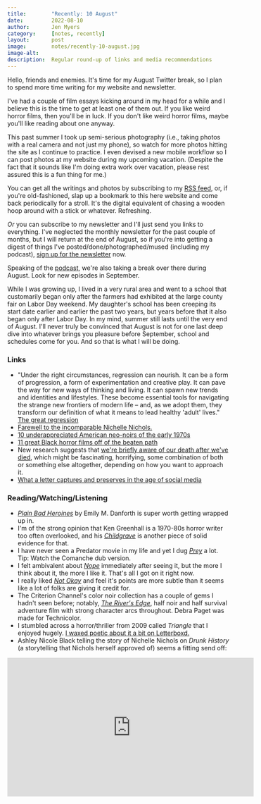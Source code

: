 ```yaml
---
title:        "Recently: 10 August"
date:         2022-08-10
author:       Jen Myers
category:     [notes, recently]
layout:       post
image:        notes/recently-10-august.jpg
image-alt:
description:  Regular round-up of links and media recommendations
---
```


Hello, friends and enemies. It's time for my August Twitter break, so I plan to spend more time writing for my website and newsletter.

I've had a couple of film essays kicking around in my head for a while and I believe this is the time to get at least one of them out. If you like weird horror films, then you'll be in luck. If you don't like weird horror films, maybe you'll like reading about one anyway.

This past summer I took up semi-serious photography (i.e., taking photos with a real camera and not just my phone), so watch for more photos hitting the site as I continue to practice. I even devised a new mobile workflow so I can post photos at my website during my upcoming vacation. (Despite the fact that it sounds like I'm doing extra work over vacation, please rest assured this is a fun thing for me.)

You can get all the writings and photos by subscribing to my [RSS feed](https://feeds.feedburner.com/jenmyers), or, if you're old-fashioned, slap up a bookmark to this here website and come back periodically for a stroll. It's the digital equivalent of chasing a wooden hoop around with a stick or whatever. Refreshing.

_Or_ you can subscribe to my newsletter and I'll just send you links to everything. I've neglected the monthly newsletter for the past couple of months, but I will return at the end of August, so if you're into getting a digest of things I've posted/done/photographed/mused (including my podcast), [sign up for the newsletter](https://newsletter.jenmyers.net) now.

Speaking of the [podcast](https://quietlittlehorrors.com), we're also taking a break over there during August. Look for new episodes in September.

While I was growing up, I lived in a very rural area and went to a school that customarily began only after the farmers had exhibited at the large county fair on Labor Day weekend. My daughter's school has been creeping its start date earlier and earlier the past two years, but years before that it also began only after Labor Day. In my mind, summer still lasts until the very end of August. I'll never truly be convinced that August is not for one last deep dive into whatever brings you pleasure before September, school and schedules come for you. And so that is what I will be doing.

### Links

- "Under the right circumstances, regression can nourish. It can be a form of progression, a form of experimentation and creative play. It can pave the way for new ways of thinking and living. It can spawn new trends and identities and lifestyles. These become essential tools for navigating the strange new frontiers of modern life – and, as we adopt them, they transform our definition of what it means to lead healthy 'adult' lives." [The great regression](https://aeon.co/essays/a-history-of-kidults-from-hello-kitty-to-disney-weddings)
- [Farewell to the incomparable Nichelle Nichols.](https://www.theguardian.com/culture/2022/aug/01/nichelle-nichols-groundbreaking-figure-black-women)
- [10 underappreciated American neo-noirs of the early 1970s](https://crimereads.com/10-underappreciated-american-neo-noirs-of-the-early-1970s/)
- [11 great Black horror films off of the beaten path](https://www.vulture.com/2022/07/11-great-black-horror-films-youll-find-off-the-beaten-path.html)
- New research suggests that [we're briefly aware of our death after we've died](https://bigthink.com/surprising-science/after-death-youre-aware-that-youve-died-scientists-claim/), which might be fascinating, horrifying, some combination of both or something else altogether, depending on how you want to approach it.
- [What a letter captures and preserves in the age of social media](https://lithub.com/what-a-letter-captures-and-preserves-in-the-age-of-social-media/)

### Reading/Watching/Listening

- [_Plain Bad Heroines_](https://app.thestorygraph.com/books/be651420-468c-413a-ae9e-c7d0b9c56167) by Emily M. Danforth is super worth getting wrapped up in.
- I'm of the strong opinion that Ken Greenhall is a 1970-80s horror writer too often overlooked, and his [_Childgrave_](https://app.thestorygraph.com/books/6f96447e-0df5-4a86-9391-deac24a1a823) is another piece of solid evidence for that.
- I have never seen a Predator movie in my life and yet I dug [_Prey_](https://letterboxd.com/film/prey-2022/) a lot. Tip: Watch the Comanche dub version.
- I felt ambivalent about [_Nope_](https://letterboxd.com/film/nope/) immediately after seeing it, but the more I think about it, the more I like it. That's all I got on it right now.
- I really liked [_Not Okay_](https://letterboxd.com/film/not-okay/) and feel it's points are more subtle than it seems like a lot of folks are giving it credit for.
- The Criterion Channel's color noir collection has a couple of gems I hadn't seen before; notably, [_The River's Edge_](https://letterboxd.com/film/the-rivers-edge/), half noir and half survival adventure film with strong character arcs throughout. Debra Paget was made for Technicolor.
- I stumbled across a horror/thriller from 2009 called _Triangle_ that I enjoyed hugely. [I waxed poetic about it a bit on Letterboxd.](https://letterboxd.com/jenmyers/film/triangle-2009/)
- Ashley Nicole Black telling the story of Nichelle Nichols on _Drunk History_ (a storytelling that Nichols herself approved of) seems a fitting send off:

<div class="youtube-video-container">
  <iframe width="560" height="315" src="https://www.youtube.com/embed/o-uJOzkrJV4" title="YouTube video player" frameborder="0" allow="accelerometer; autoplay; clipboard-write; encrypted-media; gyroscope; picture-in-picture" allowfullscreen></iframe>
</div>

